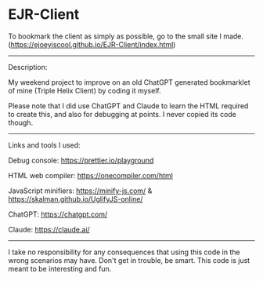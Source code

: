 # EJR-Client

To bookmark the client as simply as possible, go to the small site I made. (https://ejoeyiscool.github.io/EJR-Client/index.html)

---

Description:

My weekend project to improve on an old ChatGPT generated bookmarklet of mine (Triple Helix Client) by coding it myself.

Please note that I did use ChatGPT and Claude to learn the HTML required to create this, and also for debugging at points. I never copied its code though.

---

Links and tools I used:

Debug console: https://prettier.io/playground

HTML web compiler: https://onecompiler.com/html

JavaScript minifiers: https://minify-js.com/ & https://skalman.github.io/UglifyJS-online/

ChatGPT: https://chatgpt.com/

Claude: https://claude.ai/

---

I take no responsibility for any consequences that using this code in the wrong scenarios may have. Don't get in trouble, be smart. This code is just meant to be interesting and fun.

